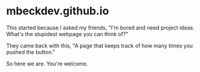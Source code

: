 # mbeckdev.github.io

This started because I asked my friends, "I'm bored and need project ideas. What's the stupidest webpage you can think of?"

They came back with this, "A page that keeps track of how many times you pushed the button."

So here we are. You're welcome. 

